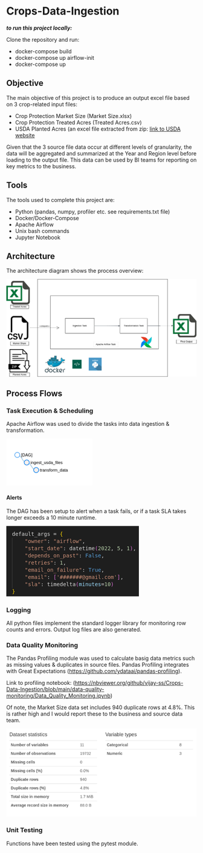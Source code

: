 # Crops-Data-Ingestion

***to run this project locally:***

Clone the repository and run:
- docker-compose build
- docker-compose up airflow-init
- docker-compose up

## Objective

The main objective of this project is to produce an output excel file based on 3 crop-related input files:

- Crop Protection Market Size (Market Size.xlsx)
- Crop Protection Treated Acres (Treated Acres.csv)
- USDA Planted Acres (an excel file extracted from zip: [link to USDA website](https://www.fsa.usda.gov/news-room/efoia/electronic-reading-room/frequently-requested-information/crop-acreage-data/index)

Given that the 3 source file data occur at different levels of granularity, the data will be aggregated and summarized at the Year and Region level before loading to the output file. This data can be used by BI teams for reporting on key metrics to the business.

## Tools

The tools used to complete this project are:
- Python (pandas, numpy, profiler etc. see requirements.txt file)
- Docker/Docker-Compose
- Apache Airflow
- Unix bash commands
- Jupyter Notebook

## Architecture

The architecture diagram shows the process overview:

![](images/crops-architecture.png)

## Process Flows

### Task Execution & Scheduling

Apache Airflow was used to divide the tasks into data ingestion & transformation.

![](images/DAG.png)

#### Alerts

The DAG has been setup to alert when a task fails, or if a task SLA takes longer exceeds a 10 minute runtime.

![](images/airflow-alert.png)

### Logging

All python files implement the standard logger library for monitoring row counts and errors. Output log files are also generated.

### Data Quality Monitoring

The Pandas Profiling module was used to calculate basig data metrics such as missing values & duplicates in source files. Pandas Profiling integrates with Great Expectations (https://github.com/ydataai/pandas-profiling).

Link to profiling notebook: (https://nbviewer.org/github/vijay-ss/Crops-Data-Ingestion/blob/main/data-quality-monitoring/Data_Quality_Monitoring.ipynb)

Of note, the Market Size data set includes 940 duplicate rows at 4.8%. This is rather high and I would report these to the business and source data team.

![](images/market-size-profile.png)

### Unit Testing

Functions have been tested using the pytest module.
